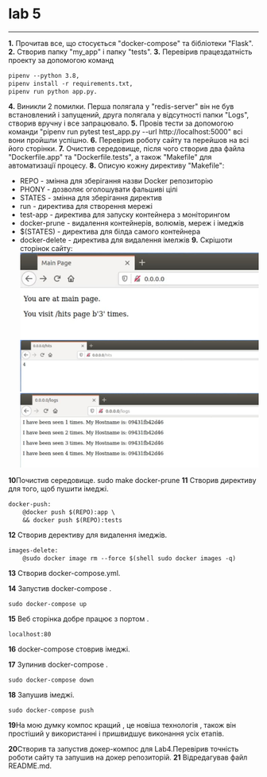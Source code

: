 # lab 5
***
**1.** Прочитав все, що стосується "docker-compose" та бібліотеки "Flask". 
**2.** Створив папку "my_app" і папку "tests". 
**3.** Перевірив працездатність проекту за допомогою команд 
```
pipenv --python 3.8, 
pipenv install -r requirements.txt, 
pipenv run python app.py. 
```

**4.** Виникли 2 помилки. Перша полягала у "redis-server" він не був встановлений і запущений, друга полягала у відсутності папки "Logs", створив вручну і все запрацювало. 
**5.** Провів тести за допомогою команди "pipenv run pytest test_app.py --url http://localhost:5000" всі вони пройшли успішно. 
**6.** Перевірив роботу сайту та перейшов на всі його сторінки. 
**7.** Очистив середовище, після чого створив два файла "Dockerfile.app" та "Dockerfile.tests", а також "Makefile" для автоматизації процесу. 
**8.** Описую кожну директиву "Makefile": 
- REPO - змінна для зберігання назви Docker репозиторію 
- PHONY - дозволяє оголошувати фальшиві цілі 
- STATES - змінна для зберігання директив 
- run - директива для створення мережі 
- test-app - директива для запуску контейнера з моніторингом 
- docker-prune - видалення контейнерів, волюмів, мереж i імеджів 
- $(STATES) - директива для білда самого контейнера 
- docker-delete - директива для видалення імелжів 
**9.** Скрішоти сторінок сайту: 
![alt text](images/1.jpg "Запуск сторінки у браузері")
![alt text](images/2.jpg "Запуск сторінки у браузері") 
![alt text](images/3.jpg "Запуск сторінки у браузері") 

**10**Почистив середовище.
 sudo make docker-prune
 **11**  Створив директиву для того, щоб пушити імеджі.
```
docker-push:
	@docker push $(REPO):app \
	&& docker push $(REPO):tests
```

**12** Створив дерективу для видалення імеджів.
```
images-delete:
	@sudo docker image rm --force $(shell sudo docker images -q)
```

**13** Створив docker-compose.yml.

**14** Запустив docker-compose .
```
sudo docker-compose up
```

**15** Веб сторінка добре працює з портом .
```
localhost:80
```

**16** docker-compose стоврив імеджі.


**17** Зупинив docker-compose .
```
sudo docker-compose down
```

**18** Запушив імеджі.
```
sudo docker-compose push
```

**19**На мою думку компос кращий , це новіша технологія , також він простіший у використанні і пришвидшує виконання усіх етапів. 

**20**Створив та запустив докер-компос для Lab4.Перевірив точність роботи сайту та запушив на докер репозиторій.
**21** Відредагував файл README.md.
